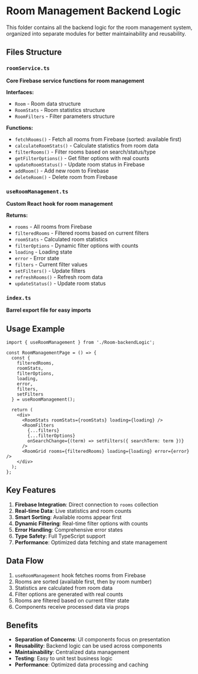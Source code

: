 # Room Management Backend Logic

This folder contains all the backend logic for the room management system, organized into separate modules for better maintainability and reusability.

## Files Structure

### `roomService.ts`
**Core Firebase service functions for room management**

**Interfaces:**
- `Room` - Room data structure
- `RoomStats` - Room statistics structure  
- `RoomFilters` - Filter parameters structure

**Functions:**
- `fetchRooms()` - Fetch all rooms from Firebase (sorted: available first)
- `calculateRoomStats()` - Calculate statistics from room data
- `filterRooms()` - Filter rooms based on search/status/type
- `getFilterOptions()` - Get filter options with real counts
- `updateRoomStatus()` - Update room status in Firebase
- `addRoom()` - Add new room to Firebase
- `deleteRoom()` - Delete room from Firebase

### `useRoomManagement.ts`
**Custom React hook for room management**

**Returns:**
- `rooms` - All rooms from Firebase
- `filteredRooms` - Filtered rooms based on current filters
- `roomStats` - Calculated room statistics
- `filterOptions` - Dynamic filter options with counts
- `loading` - Loading state
- `error` - Error state
- `filters` - Current filter values
- `setFilters()` - Update filters
- `refreshRooms()` - Refresh room data
- `updateStatus()` - Update room status

### `index.ts`
**Barrel export file for easy imports**

## Usage Example

```tsx
import { useRoomManagement } from './Room-backendLogic';

const RoomManagementPage = () => {
  const {
    filteredRooms,
    roomStats,
    filterOptions,
    loading,
    error,
    filters,
    setFilters
  } = useRoomManagement();

  return (
    <div>
      <RoomStats roomStats={roomStats} loading={loading} />
      <RoomFilters 
        {...filters}
        {...filterOptions}
        onSearchChange={(term) => setFilters({ searchTerm: term })}
      />
      <RoomGrid rooms={filteredRooms} loading={loading} error={error} />
    </div>
  );
};
```

## Key Features

1. **Firebase Integration**: Direct connection to `rooms` collection
2. **Real-time Data**: Live statistics and room counts
3. **Smart Sorting**: Available rooms appear first
4. **Dynamic Filtering**: Real-time filter options with counts
5. **Error Handling**: Comprehensive error states
6. **Type Safety**: Full TypeScript support
7. **Performance**: Optimized data fetching and state management

## Data Flow

1. `useRoomManagement` hook fetches rooms from Firebase
2. Rooms are sorted (available first, then by room number)
3. Statistics are calculated from room data
4. Filter options are generated with real counts
5. Rooms are filtered based on current filter state
6. Components receive processed data via props

## Benefits

- **Separation of Concerns**: UI components focus on presentation
- **Reusability**: Backend logic can be used across components
- **Maintainability**: Centralized data management
- **Testing**: Easy to unit test business logic
- **Performance**: Optimized data processing and caching
